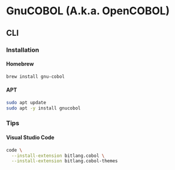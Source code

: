 # GnuCOBOL (A.k.a. OpenCOBOL)

## CLI

<!-- ### References

- [JCL]() -->

### Installation

#### Homebrew

```sh
brew install gnu-cobol
```

#### APT

```sh
sudo apt update
sudo apt -y install gnucobol
```

### Tips

#### Visual Studio Code

```sh
code \
  --install-extension bitlang.cobol \
  --install-extension bitlang.cobol-themes
```
